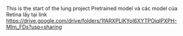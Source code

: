 This is the start of the lung project
Pretrained model và các model của Retina lấy tại link
https://drive.google.com/drive/folders/1fARXPLlKYoI6XYTPOiqIPXPH-Mlm_FDs?usp=sharing

